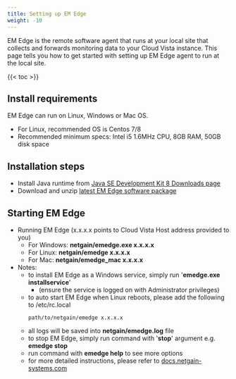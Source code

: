 ```yaml
---
title: Setting up EM Edge
weight: -10
---
```

EM Edge is the remote software agent that runs at your local site that collects and forwards monitoring data to your Cloud Vista instance.
This page tells you how to get started with setting up EM Edge agent to run at the local site.

<!-- spellchecker-disable -->

{{< toc >}}

<!-- spellchecker-enable -->

## Install requirements
EM Edge can run on Linux, Windows or Mac OS.
  - For Linux, recommended OS is Centos 7/8
  - Recommended minimum specs:  Intel i5 1.6MHz CPU, 8GB RAM, 50GB disk space

## Installation steps
  - Install Java runtime from <a href="https://www.oracle.com/java/technologies/javase/javase-jdk8-downloads.html" target="_blank">Java SE Development Kit 8 Downloads page</a>
  - Download and unzip <a href="https://download.netgain-systems.com/emedge/emedge-latest.zip"
          target="_blank">latest EM Edge software package</a>

## Starting EM Edge
- Running EM Edge (x.x.x.x points to Cloud Vista Host address provided to you)
  - For Windows: <b>netgain/emedge.exe x.x.x.x</b>
  - For Linux: <b>netgain/emedge x.x.x.x</b>
  - For Mac: <b>netgain/emedge_mac x.x.x.x</b>
- Notes:
  - to install EM Edge as a Windows service, simply run '<b>emedge.exe installservice</b>'
    - (ensure the service is logged on with Administrator privileges)
  - to auto start EM Edge when Linux reboots, please add the following to /etc/rc.local
    ```Shell
    path/to/netgain/emedge x.x.x.x
    ```
  - all logs will be saved into <b>netgain/emedge.log</b> file
  - to stop EM Edge, simply run command with '<b>stop</b>' argument e.g. <b>emedge stop</b>
  - run command with <b>emedge help</b> to see more options
  - for more detailed instructions, please refer to <a href="https://docs.netgain-systems.com/getting_started/install-emedge" target="_blank">docs.netgain-systems.com</a>
